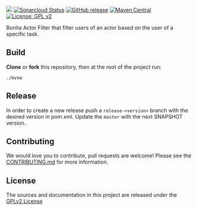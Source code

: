 ![](https://github.com/bonitasoft/bonita-actorfilter-same-task-user/workflows/Build/badge.svg)
[![Sonarcloud Status](https://sonarcloud.io/api/project_badges/measure?project=bonitasoft_bonita-actorfilter-same-task-user&metric=alert_status)](https://sonarcloud.io/dashboard?id=bonitasoft_bonita-actorfilter-same-task-user)
[![GitHub release](https://img.shields.io/github/v/release/bonitasoft/bonita-actorfilter-same-task-user?color=blue&label=Release)](https://github.com/bonitasoft/bonita-actorfilter-same-task-user/releases)
[![Maven Central](https://img.shields.io/maven-central/v/org.bonitasoft.actorfilter/bonita-actorfilter-same-task-user?color=orange&label=Maven%20Central)](https://search.maven.org/artifact/org.bonitasoft.actorfilter/bonita-actorfilter-same-task-user)
[![License: GPL v2](https://img.shields.io/badge/License-GPL%20v2-yellow.svg)](https://www.gnu.org/licenses/old-licenses/gpl-2.0.en.html)

Bonita Actor Filter that filter users of an actor based on the user of a specific task.

## Build

__Clone__ or __fork__ this repository, then at the root of the project run:

`./mvnw`

## Release

In order to create a new release push a `release-<version>` branch with the desired version in pom.xml.
Update the `master` with the next SNAPSHOT version.

## Contributing

We would love you to contribute, pull requests are welcome! Please see the [CONTRIBUTING.md](CONTRIBUTING.md) for more information.

## License

The sources and documentation in this project are released under the [GPLv2 License](LICENSE)